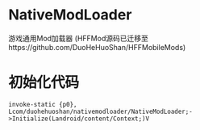 # NativeModLoader
 
游戏通用Mod加载器
(HFFMod源码已迁移至https://github.com/DuoHeHuoShan/HFFMobileMods)

# 初始化代码
```smali
invoke-static {p0}, Lcom/duohehuoshan/nativemodloader/NativeModLoader;->Initialize(Landroid/content/Context;)V
```